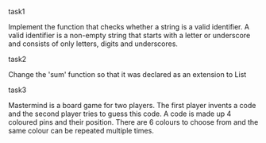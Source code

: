 task1

Implement the function that checks whether a string is a valid identifier. A valid identifier is a non-empty string that
starts with a letter or underscore and consists of only letters, digits and underscores.

task2

Change the 'sum' function so that it was declared as an extension to List<Int>

task3

Mastermind is a board game for two players. The first player invents a code and the second player tries to guess this code. A code is made up 4 coloured pins and their position. There are 6 colours to choose from and the same colour can be repeated multiple times.